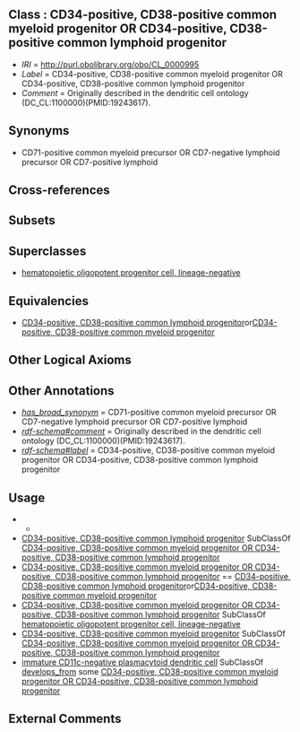 
## Class : CD34-positive, CD38-positive common myeloid progenitor OR CD34-positive, CD38-positive common lymphoid progenitor

 * *IRI* = http://purl.obolibrary.org/obo/CL_0000995
 * *Label* = CD34-positive, CD38-positive common myeloid progenitor OR CD34-positive, CD38-positive common lymphoid progenitor
 * *Comment* = Originally described in the dendritic cell ontology (DC_CL:1100000)(PMID:19243617).

## Synonyms

 * CD71-positive common myeloid precursor OR CD7-negative lymphoid precursor OR CD7-positive lymphoid

## Cross-references


## Subsets


## Superclasses

 * [hematopoietic oligopotent progenitor cell, lineage-negative](../../CL/60/CL_0001060.md)

## Equivalencies

 * [CD34-positive, CD38-positive common lymphoid progenitor](../../CL/21/CL_0001021.md)or[CD34-positive, CD38-positive common myeloid progenitor](../../CL/26/CL_0001026.md)

## Other Logical Axioms


## Other Annotations

 * *[has_broad_synonym](../../ym/oboInOwl#hasBroadSynonym.md)* = CD71-positive common myeloid precursor OR CD7-negative lymphoid precursor OR CD7-positive lymphoid
 * *[rdf-schema#comment](../../nt/rdf-schema#comment.md)* = Originally described in the dendritic cell ontology (DC_CL:1100000)(PMID:19243617).
 * *[rdf-schema#label](../../el/rdf-schema#label.md)* = CD34-positive, CD38-positive common myeloid progenitor OR CD34-positive, CD38-positive common lymphoid progenitor

## Usage

 * -
 * [CD34-positive, CD38-positive common lymphoid progenitor](../../CL/21/CL_0001021.md) SubClassOf [CD34-positive, CD38-positive common myeloid progenitor OR CD34-positive, CD38-positive common lymphoid progenitor](../../CL/95/CL_0000995.md)
 * [CD34-positive, CD38-positive common myeloid progenitor OR CD34-positive, CD38-positive common lymphoid progenitor](../../CL/95/CL_0000995.md) == [CD34-positive, CD38-positive common lymphoid progenitor](../../CL/21/CL_0001021.md)or[CD34-positive, CD38-positive common myeloid progenitor](../../CL/26/CL_0001026.md)
 * [CD34-positive, CD38-positive common myeloid progenitor OR CD34-positive, CD38-positive common lymphoid progenitor](../../CL/95/CL_0000995.md) SubClassOf [hematopoietic oligopotent progenitor cell, lineage-negative](../../CL/60/CL_0001060.md)
 * [CD34-positive, CD38-positive common myeloid progenitor](../../CL/26/CL_0001026.md) SubClassOf [CD34-positive, CD38-positive common myeloid progenitor OR CD34-positive, CD38-positive common lymphoid progenitor](../../CL/95/CL_0000995.md)
 * [immature CD11c-negative plasmacytoid dendritic cell](../../CL/94/CL_0000994.md) SubClassOf [develops_from](../../RO/02/RO_0002202.md) some [CD34-positive, CD38-positive common myeloid progenitor OR CD34-positive, CD38-positive common lymphoid progenitor](../../CL/95/CL_0000995.md)

## External Comments

